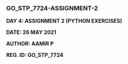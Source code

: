 <h3>GO_STP_7724-ASSIGNMENT-2</h3>

**DAY 4: ASSIGNMENT 2 (PYTHON EXERCISES)**

**DATE: 26 MAY 2021**

**AUTHOR: AAMIR P**

**REG. ID: GO_STP_7724**
